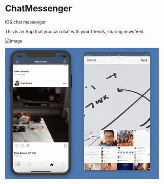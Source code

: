 # ChatMessenger
iOS chat messenger


This is an App that you can chat with your friends, sharing newsfeed.


![image](https://github.com/SkyChouQQQ/ChatMessenger/blob/Dev/chaat_chat%20.gif)

![image](https://github.com/SkyChouQQQ/ChatMessenger/blob/Dev/chaat_post.gif)
